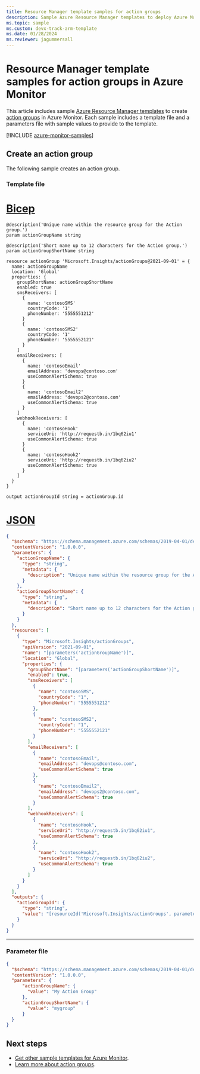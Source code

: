```yaml
---
title: Resource Manager template samples for action groups
description: Sample Azure Resource Manager templates to deploy Azure Monitor action groups.
ms.topic: sample
ms.custom: devx-track-arm-template
ms.date: 01/28/2024
ms.reviewer: jagummersall
---
```


# Resource Manager template samples for action groups in Azure Monitor

This article includes sample [Azure Resource Manager templates](/azure/azure-resource-manager/templates/syntax) to create [action groups](../alerts/action-groups.md) in Azure Monitor. Each sample includes a template file and a parameters file with sample values to provide to the template.

[!INCLUDE [azure-monitor-samples](../fundamentals/includes/azure-monitor-resource-manager-samples.md)]

## Create an action group

The following sample creates an action group.

### Template file

# [Bicep](#tab/bicep)

```bicep
@description('Unique name within the resource group for the Action group.')
param actionGroupName string

@description('Short name up to 12 characters for the Action group.')
param actionGroupShortName string

resource actionGroup 'Microsoft.Insights/actionGroups@2021-09-01' = {
  name: actionGroupName
  location: 'Global'
  properties: {
    groupShortName: actionGroupShortName
    enabled: true
    smsReceivers: [
      {
        name: 'contosoSMS'
        countryCode: '1'
        phoneNumber: '5555551212'
      }
      {
        name: 'contosoSMS2'
        countryCode: '1'
        phoneNumber: '5555552121'
      }
    ]
    emailReceivers: [
      {
        name: 'contosoEmail'
        emailAddress: 'devops@contoso.com'
        useCommonAlertSchema: true
      }
      {
        name: 'contosoEmail2'
        emailAddress: 'devops2@contoso.com'
        useCommonAlertSchema: true
      }
    ]
    webhookReceivers: [
      {
        name: 'contosoHook'
        serviceUri: 'http://requestb.in/1bq62iu1'
        useCommonAlertSchema: true
      }
      {
        name: 'contosoHook2'
        serviceUri: 'http://requestb.in/1bq62iu2'
        useCommonAlertSchema: true
      }
    ]
  }
}

output actionGroupId string = actionGroup.id
```

# [JSON](#tab/json)

```json
{
  "$schema": "https://schema.management.azure.com/schemas/2019-04-01/deploymentTemplate.json#",
  "contentVersion": "1.0.0.0",
  "parameters": {
    "actionGroupName": {
      "type": "string",
      "metadata": {
        "description": "Unique name within the resource group for the Action group."
      }
    },
    "actionGroupShortName": {
      "type": "string",
      "metadata": {
        "description": "Short name up to 12 characters for the Action group."
      }
    }
  },
  "resources": [
    {
      "type": "Microsoft.Insights/actionGroups",
      "apiVersion": "2021-09-01",
      "name": "[parameters('actionGroupName')]",
      "location": "Global",
      "properties": {
        "groupShortName": "[parameters('actionGroupShortName')]",
        "enabled": true,
        "smsReceivers": [
          {
            "name": "contosoSMS",
            "countryCode": "1",
            "phoneNumber": "5555551212"
          },
          {
            "name": "contosoSMS2",
            "countryCode": "1",
            "phoneNumber": "5555552121"
          }
        ],
        "emailReceivers": [
          {
            "name": "contosoEmail",
            "emailAddress": "devops@contoso.com",
            "useCommonAlertSchema": true
          },
          {
            "name": "contosoEmail2",
            "emailAddress": "devops2@contoso.com",
            "useCommonAlertSchema": true
          }
        ],
        "webhookReceivers": [
          {
            "name": "contosoHook",
            "serviceUri": "http://requestb.in/1bq62iu1",
            "useCommonAlertSchema": true
          },
          {
            "name": "contosoHook2",
            "serviceUri": "http://requestb.in/1bq62iu2",
            "useCommonAlertSchema": true
          }
        ]
      }
    }
  ],
  "outputs": {
    "actionGroupId": {
      "type": "string",
      "value": "[resourceId('Microsoft.Insights/actionGroups', parameters('actionGroupName'))]"
    }
  }
}
```

---

### Parameter file

```json
{
  "$schema": "https://schema.management.azure.com/schemas/2019-04-01/deploymentParameters.json#",
  "contentVersion": "1.0.0.0",
  "parameters": {
      "actionGroupName": {
        "value": "My Action Group"
      },
      "actionGroupShortName": {
        "value": "mygroup"
      }
  }
}
```

## Next steps

* [Get other sample templates for Azure Monitor](../resource-manager-samples.md).
* [Learn more about action groups](../alerts/action-groups.md).

